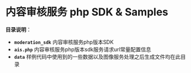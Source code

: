 # 内容审核服务 php SDK & Samples

**目录说明**：
+ **`moderation_sdk`** 内容审核服务php版本SDK
+ **`ais.php`** 内容审核服务php版本sdk服务请求url常量配置信息
+ **`data`** 样例代码中使用到的一些数据以及图像服务处理之后生成文件均在此目录

